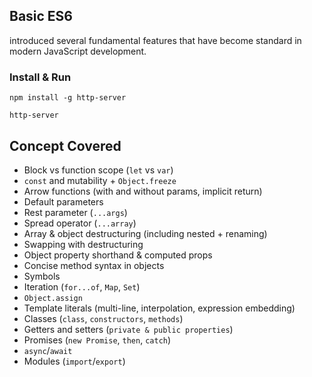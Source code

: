 ## Basic ES6
introduced several fundamental features that have become standard in modern JavaScript development.

### Install & Run
`npm install -g http-server`

`http-server`

## Concept Covered

- Block vs function scope (`let` vs `var`)
- `const` and mutability + `Object.freeze`
- Arrow functions (with and without params, implicit return)
- Default parameters
- Rest parameter (`...args`)
- Spread operator (`...array`)
- Array & object destructuring (including nested + renaming)
- Swapping with destructuring
- Object property shorthand & computed props
- Concise method syntax in objects
- Symbols
- Iteration (`for...of`, `Map`, `Set`)
- `Object.assign`
- Template literals (multi-line, interpolation, expression embedding)
- Classes (`class`, `constructors`, `methods`)
- Getters and setters (`private & public properties`)
- Promises (`new Promise`, `then`, `catch`)
- `async`/`await`
- Modules (`import`/`export`)